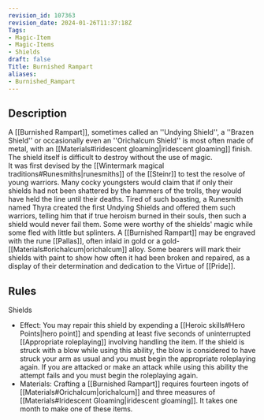 ```yaml
---
revision_id: 107363
revision_date: 2024-01-26T11:37:18Z
Tags:
- Magic-Item
- Magic-Items
- Shields
draft: false
Title: Burnished Rampart
aliases:
- Burnished_Rampart
---
```

## Description
A [[Burnished Rampart]], sometimes called an ''Undying Shield'', a ''Brazen Shield'' or occasionally even an ''Orichalcum Shield'' is most often made of metal, with an [[Materials#iridescent gloaming|iridescent gloaming]] finish. The shield itself is difficult to destroy without the use of magic.  
It was first devised by the [[Wintermark magical traditions#Runesmiths|runesmiths]] of the [[Steinr]] to test the resolve of young warriors. Many cocky youngsters would claim that if only their shields had not been shattered by the hammers of the trolls, they would have held the line until their deaths. Tired of such boasting, a Runesmith named Thyra created the first Undying Shields and offered them such warriors, telling him that if true heroism burned in their souls, then such a shield would never fail them. Some were worthy of the shields' magic while some fled with little but splinters.
A [[Burnished Rampart]] may be engraved with the rune [[Pallas]], often inlaid in gold or a gold-[[Materials#orichalcum|orichalcum]] alloy. Some bearers will mark their shields with paint to show how often it had been broken and repaired, as a display of their determination and dedication to the Virtue of [[Pride]].
## Rules
Shields
* Effect: You may repair this shield by expending a [[Heroic skills#Hero Points|hero point]] and spending at least five seconds of uninterrupted [[Appropriate roleplaying]] involving handling the item. If the shield is struck with a blow while using this ability, the blow is considered to have struck your arm as usual and you must begin the appropriate roleplaying again. If you are attacked or make an attack while using this ability the attempt fails and you must begin the roleplaying again.
* Materials: Crafting a [[Burnished Rampart]] requires fourteen ingots of [[Materials#Orichalcum|orichalcum]] and three measures of [[Materials#Iridescent Gloaming|iridescent gloaming]]. It takes one month to make one of these items.